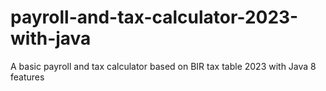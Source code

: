 # payroll-and-tax-calculator-2023-with-java
A basic payroll and tax calculator based on BIR tax table 2023 with Java 8 features
